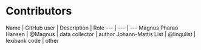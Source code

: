 # Contributors

Name | GitHub user | Description | Role
--- | --- | ---
Magnus Pharao Hansen | @Magnus | data collector | author
Johann-Mattis List | @lingulist | lexibank code | other
